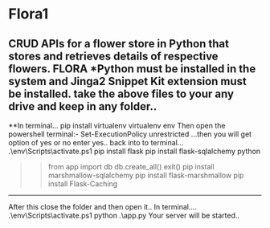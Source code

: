 # Flora1
CRUD APIs for a flower store in Python that stores and retrieves details of respective flowers.
                                                       FLORA
*Python must be installed in the system and Jinga2 Snippet Kit extension must be installed.
take the above files to your any drive and keep in any folder..
--------------------------------------------------------------------------
**In terminal...
pip install virtualenv
virtualenv env
Then open the powershell terminal:-
                              Set-ExecutionPolicy unrestricted 
                              ...then you will get option of yes or no enter yes..
back into to terminal...
.\env\Scripts\activate.ps1
pip install flask
pip install flask-sqlalchemy
python
>>from app import db
>>db.create_all()
>>exit()
pip install marshmallow-sqlalchemy
pip install flask-marshmallow
pip install Flask-Caching
--------------------------------------------------------------------
After this close the folder and then open it..
In terminal....
    .\env\Scripts\activate.ps1
    python .\app.py
Your server will be started..
